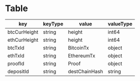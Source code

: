 # Table

| key          | keyType | value         | valueType |
|--------------|---------|---------------|-----------|
| btcCurHeight | string  | height        | int64     |
| ethCurHeight | string  | height        | int64     |
| btcTxId      | string  | BitcoinTx     | object    |
| ethTxId      | string  | EthereumTx    | object    |
| proofId      | string  | Proof         | object    |
| depositId    | string  | destChainHash | string    |


    
    